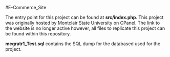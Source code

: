 #E-Commerce_Site

The entry point for this project can be found at **src/index.php**. This project was originally hosted by Montclair State University on CPanel. 
The link to the website is no longer active however, all files to replicate this project can be found within this repository.

**mcgratr1_Test.sql** contains the SQL dump for the databased used for the project.

